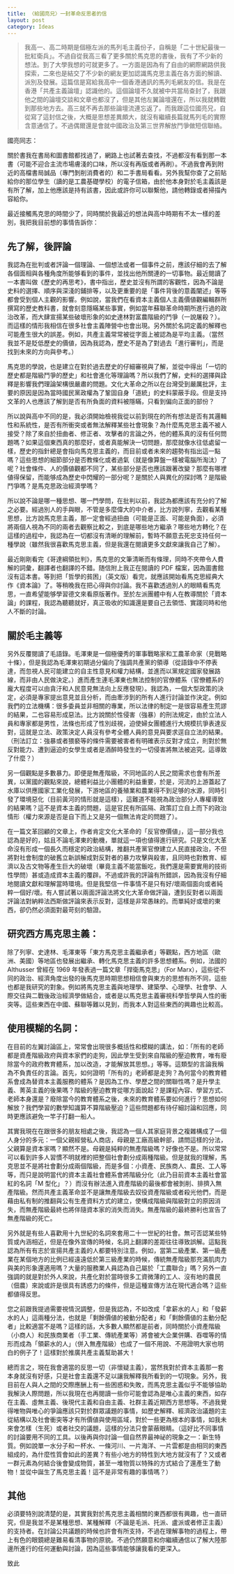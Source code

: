 ```yaml
---
title: 〈給國亮兄〉一封革命反思者的信
layout: post
category: Ideas
---
```


> 我高一、高二時期是個極左派的馬列毛主義份子，自稱是「二十世紀最後一批紅衛兵」。不過自從我高三看了更多關於馬克思的書後，我有了不少新的想法。到了大學我想的可就更多了。一方面是因為有了自由的網際網路供我探索，二來也是結交了不少新的網友更加認識馬克思主義在各方面的解讀、派別及發展。這篇信是寫給我高中一個香港通訊的馬列毛網友的信。我是在香港「共產主義論壇」認識他的。這個論壇不久就被中共當局查封了，我跟他之間的論壇交談和文章也都沒了，但是其他左翼論壇還在，所以我就轉戰到那些地方去。高三就不再去那些論壇流連忘返了。而我跟這位國亮兄，自從寫了這封信之後，大概是思想差異頗大，就沒有繼續長篇就馬列毛的實際含意通信了。不過偶爾還是會就中國政治及第三世界解放鬥爭做短信聯絡。

國亮同志：

關於書我在書局和圖書館都找過了，網路上也試著去查找，不過都沒有看到那一本書（可能不迎合主流市場膚淺的口味，所以沒有再版或者再刷）。不過我會再到附近的高檔書局誠品（專門剝削消費者的）和二手書局看看。另外我幫你查了之前貼給你的那位學生（讀的是工農基礎學校）的電子信箱，由於他本身對於毛主義該是有所了解，加上他應該是持有該書，因此或許你可以聯繫他，請他轉錄或者掃描內容給你。

最近接觸馬克思的時間少了，同時關於我最近的想法與高中時期有不太一樣的差別，我把我目前想的事情告訴你：

## 先了解，後評論

我認為在批判或者評論一個理論、一個想法或者一個事件之前，應該仔細的去了解各個面相與各種角度所能够看到的事件，並找出他所關連的一切事物。最近閱讀了一本書叫做《歷史的再思考》，書中指出，歷史並沒有所謂的客觀性，因為不論是史料的選擇、順序與深淺的鋪排等，以及更重要的是「事件背後的意義闡述」等等都會受到個人主觀的影響。例如說，當我們在看資本主義個人主義價値觀編輯群所撰寫的歷史教科書，就會刻意隱瞞某些事實，例如當年蘇聯革命時期所進行過的政治改革，而大肆宣揚某些破壞形象的如史達林對富農階級的鬥爭（一說屠殺？）。而這樣的情形我相信在很多社會主義陣營中也會出現。另外關於名詞定義的解釋也可能產生很大的誤差。例如，共產主義常常被從字面上被認為是平均主義。（當然我並不是貶低歷史的價値，因為我認為，歷史不是為了對過去「進行審判」，而是找到未來的方向與參考。）

馬克思的學說，也是建立在對於過去歷史的仔細審視與了解，並從中得出「一切的歷史都是階級鬥爭的歷史」和社會進化等理論嗎？所以我們了解，史料的選擇與詮釋是影響我們理論架構很嚴肅的問題。文化大革命之所以在台灣受到嚴厲批評，主要的原因是因為當時國民黨政權為了鞏固自身「道統」的史料蒙蔽手段。但是支持文革的人也應該了解到是否有所負面的資料被隱瞞，只看到偏向正面的部份？

所以說與高中不同的是，我必須開始檢視我從以前到現在的所有想法是否有其邏輯性和系統性，是否有所衝突或者無法解釋某些社會現象？為什麼馬克思主義不被人接受？除了來自於扭曲者、修正者、攻擊者的言論之外，他的體系真的沒有任何問題嗎？如果這個東西真的那麼好，或者真能解決一切問題，那麼就像水往低處留一樣，歷史的指針總是會指向馬克思主義的，而目前或者未來的趨勢有指出這一點嗎？這些思想的細節部分是否教條化或者過氣（就是像算盤一樣被電腦所淘汰）了呢？社會條件、人的價値觀都不同了，某些部分是否也應該跟著改變？那麼有哪裡値得保留，而能够成為歷史中閃耀的一部分呢？是關於人與異化的探討嗎？是階級鬥爭嗎？是馬克思政治經濟學嗎？

所以說不論是哪一種思想、哪一門學問，在批判以前，我認為都應該有充分的了解之必要。經過別人的手與眼，不管是多麼偉大的中介者，比方說列寧，去觀看某種思想，比方說馬克思主義，那一定會經過扭曲（可能是正面、可能是負面），必須將兩個人視為不同的兩者去觀察比較之，到底是哪些地方繼承？哪些地方轉化？在這樣的過程中，我認為在一切都沒有清晰的理解前，暫時不願意去死忠支持任何一種學說（雖然我很喜歡馬克思主義，但是我還在閱讀更多文獻來讓我自己了解）。

最近剛剛看完《哥達綱領批判》，馬克思的文筆清晰而有條理，同時不夾帶令人費解的詞彙，翻譯者也翻譯的不錯。随信附上我正在閱讀的 PDF 檔案，因為圖書館沒有這本書。等到把「哲學的貧困」（英文版）看完，就應該開始看馬克思經典大作《資本論》了。等稍晚我在把心得與你討論。我不喜歡透過別人的眼睛看馬克思，一直希望能够學習德文來看原版著作。至於左派團體中有人在教導關於「資本論」的課程，我認為聽聽就好，真正吸收的知識還是要自己去領悟、實踐同時和他人不斷的討論。

## 關於毛主義等

另外反覆閱讀了毛語錄。毛澤東是一個極優秀的軍事戰略家和工農革命家（見戰略十條），但是我認為毛澤東初期過分偏向了強調共產黨的領導（從語錄中不停表達，而忽視人民可能建立的自主性意見和權力結構，並進而以黨規定國家發展路線，而非由人民做決定。）進而產生連毛澤東也無法控制的官僚體系（官僚體系的龐大程度可以由貪汙和人民意見無法向上反應發現）。我認為，一個大型政策的決定，必須是專家提出意見並且分析，而由牽涉到的所有人進行討論並作決定。例如我們的立法機構：很多委員並非相關的專業，所以法律的制定一是很容易產生荒謬的結果，二也容易形成惡法。比方說關於性侵害（強暴）的刑法規定，由於立法人員和專家都是男性，法條也形成了性別歧視，迫使婦女團體進行大規模抗爭表達反對，這就是立法、政策決定人員沒有參考全體人員的意見與要求逕自立法的結果。（刑法訂立：強暴或者猥褻等的條件需要被害者有明確表示反對才成立，則對於無反對能力、遭到逼迫的女學生或者是酒醉時發生的一切侵害將無法被追究。這導致了什麼？）

另一個觀點是多數暴力。即便是無產階級，不同地區的人民之間需求也會有所差異，以黨國的觀點來說，總體利益比小團體的利益重要，於是，河流的上游蓋起了水庫以供應國家工業化發展，下游地區的養殖業和農業得不到足够的水源，同時引發了環境惡化（目前黃河的情形就是這樣），這難道不能視為政治部分人專權導致的結果嗎？這不是資本主義的問題，這是官民有所區隔、政策訂立自上而下的政治情形（權力來源是否是自下而上又是另一個無法肯定的問題了）。

在一篇文革回顧的文章上，作者肯定文化大革命的「反官僚價値」，這一部分我也認為是好的，姑且不論毛澤東的動機，單就這一項也値得進行研究。只是文化大革命沒有形成一個長久而穩定的政治結構，推翻共產黨官僚建立人民直接政治，不但將對社會制度的破舊立新誤解成對反對者的暴力攻擊與殺害，且同時也對教育、經濟以及古文物等產生巨大的破壞（畢竟主義不能當飯吃，我們還是需要實用的技術性學問）甚或造成資本主義的覆辟。不過或許我的評論有所錯誤，因為我沒有仔細地閱讀文獻和理解當時環境。但是我堅信一件事情不是只有好/壞兩個面向或者純粹一個好/壞。有人嘗試著以兩面評論法將文化大革命做評論，遭到反對者以兩面評論法對納粹法西斯做評論來表示反對，這樣是非常愚昧的。而單純好或壞的東西，卻仍然必須面對最苛刻的驗證。


## 研究西方馬克思主義：

除了列寧、史達林、毛澤東等「東方馬克思主義繼承者」等觀點，西方地區（歐洲、美國）等地區也發展出繼承、轉化馬克思主義的許多思想體系。例如，法國的 Althusser 曾經在 1969 年發表過一篇文章「捍衛馬克思」（For Marx），這些從不同的政治、經濟角度出發的後馬克思時期思想相信會與東方的思想有所不同，這些也都是我研究的對象。例如將馬克思主義與地理學、建築學、心理學、社會學、人際交往與二戰後政治經濟學做結合，或者是以馬克思主義審視科學哲學與人性的衝突等。這些東西在中國、蘇聯等難以見到，而我本人對這些東西的興趣也比較高。

## 使用模糊的名詞：

在目前的左翼討論區上，常常會出現很多概括性和模糊的講法，如：「所有的老師都是資產階級政府與資本家們的走狗，因此學生受到來自階級的壓迫教育，唯有廢除當今的政府教育體系，加以改造，才能解放其思想。」等等。這類型的言論我稱為不負責任的言論。首先，如何證明「所有的」老師都是走狗？為何當今的教育體系會成為替資本主義服務的體系？是因為工作、學歷之間的關聯性嗎？是升學主義、菁英主義的後果嗎？階級的壓迫教育從哪方面說起？是課程內容、學習方式、老師本身還是？廢除當今的教育體系之後，未來的教育體系要如何進行？思想如何解放？我們學習的數學知識算不算階級壓迫？這些問題都有待仔細討論和回應，同時更應該避免一竿子打翻一船人。

其實我現在在跟很多的朋友相處之後，我認為一個人其家庭背景之複雜構成了一個人身分的多元：一個父親經營私人商店，母親是工廠高級幹部，請問這樣的分法，父親算是資本家嗎？顯然不是。母親是純粹的無產階級嗎？好像也不是。所以常常可以看到許多人習慣不明就裡的把整個社會劃分成兩種階級。但是就我的理解，馬克思並不是將社會劃分成兩個階級，而是多個：小資產、民族商人、農民、工人等等，而只是說明當代的資本主義社會體系會將階級分化（此乃目前資本主義社會當紅的名詞「M 型化」？）而沒有辦法進入資產階級的最後都會被剝削、排擠入無產階級。然而共產主義革命並不是讓無產階級去奴役資產階級或者殺光他們，而是藉由私有制的推翻與公有生產資料方式的建立，使構成階級與階級對立的原因消失，而無產階級最終也將伴隨資本家的消失而消失。無產階級的最終勝利也宣告了無產階級的死亡。

另外就是有些人喜歡用十九世紀的名詞來套用二十一世紀的社會。無可否認某些特質或內涵相近，但是在像外宣傳的時候，名詞上翻譯的差距往往導致誤解。這點我認為所有有志於宣揚共產主義的人都要特別注意。例如，當第二級產業、第一級產業在某個地方的比例已經遠遠低於第三級產業的時候，傳統無產階級那充滿肌肉力與美的形象還適用嗎？大量的服務業人員認為自己屬於「工農聯合」嗎？另外一直強調的就是對於外人來說，共產化對於當時很多工資微薄的工人、沒有地的農民（佃農）來說或許是很具有誘惑力的條件，但是這種宣傳方法在現代適合嗎？這些都値得反思。

您之前跟我提過需要視情況調整，但是我認為，不如改成「拿薪水的人」和「發薪水的人」這兩種分法，也就是「剩餘價値的被動分配者」和「剩餘價値的主動分配者」比較適當不是嗎？這樣的話，大多數人顯然都是前者，同時關於小資產階級（小商人）和民族商業者（手工業、傳統產業等）將會被大企業併購、吞噬等的情形而成為「領薪水的人」（併入無產階級）也成了一個不用說、不用證明大家也明白的例子了！這樣對於推廣共產主義幫助甚大！

總而言之，現在我會適當的反思一切（非懷疑主義），當然我對於資本主義那一套本身就沒有好感，只是社會主義還不足以讓我解釋我所看到的一切現象。另外，我目前在人與人之間的交際應酬上有一些困惑和失敗，而馬克思主義似乎不能够協助我解決人際問題，所以我現在也再閱讀一些你可能會認為是唯心主義的東西，如存在主義、虛無主義、後現代主義和自由主義、社群主義近期西方思想等。不過我覺得唯物與唯心的爭論應該只對於群眾議題的事情，如歷史解釋、經濟政治議題的主從結構以及社會衝突等才有所價値與使用區域，對於一些更為根本的事情，如我未來會怎樣（生死）或者社交的議題，這樣的分法只會蒙蔽眼睛。（這好比不同事情的討論要用不同的工具。以後再與你討論一個自然界最神祕的現象之一：新生特質。例如說單一水分子和一杯水、一條河川、一片海洋、一片雲都是由相同的東西組成的，為什麼性質會如此的差異？有些小地方的特性到大地方就沒有了？又或者一群元素為何結合後會變成物質，甚至一堆物質以特殊的方式結合了還產生了動物！並從中誕生了馬克思主義！這不是非常有趣的事情嗎？）

## 其他

必須要特別說清楚的是，其實我對於馬克思主義相關的東西都很有興趣，也一直研究，但是我並不是某種思想、某種解釋（不論是毛派、托派、盧派或者修正主義）的支持者。在討論公共議題的時候也許會有所支持，不過在理解事物的過程上，帶上有色的眼鏡總是難易看清事物的原貌。不過仍然願意和你繼續通信以了解大陸那邊所進行的任何運動與討論，因為這些事情能够讓我看的更深入。

致此
